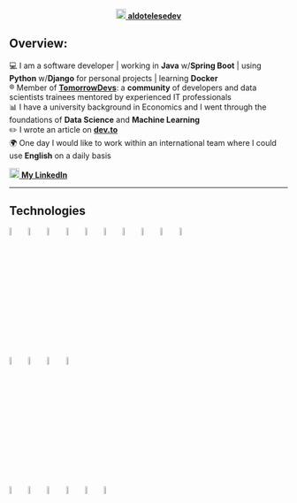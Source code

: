 <p align="center">
  <a href= "https://aldotelesedev.vercel.app/"><img src="https://img.icons8.com/ultraviolet/40/000000/domain.png" height="18" width="18"/> <b>aldotelesedev</b></a>
</p>

## Overview:

:computer: I am a software developer  |  working in **Java** w/**Spring Boot**  |  using **Python** w/**Django** for personal projects  |  learning **Docker**\
:registered: Member of [**TomorrowDevs**](https://www.tomorrowdevs.com): a **community** of developers and data scientists trainees mentored by experienced IT professionals\
:bar_chart: I have a university background in Economics and I went through the foundations of **Data Science** and **Machine Learning**\
:pencil2: I wrote an article on [**dev.to**](https://www.dev.to/aldotele)\
:earth_africa: One day I would like to work within an international team where I could use **English** on a daily basis

<a href= "https://www.linkedin.com/in/aldo-telese/"><img src="https://cdn4.iconfinder.com/data/icons/social-messaging-ui-color-shapes-2-free/128/social-linkedin-circle-512.png" height="18" width="18"/> <b>My LinkedIn </b></a>

***
## Technologies
<p>
  <img width="6%" src="https://www.vectorlogo.zone/logos/java/java-ar21.svg" />
  <img width="6%" src="https://www.vectorlogo.zone/logos/python/python-ar21.svg" />
  <img width="6%" src="https://www.vectorlogo.zone/logos/djangoproject/djangoproject-ar21.svg" />
  <img width="6%" src="https://www.vectorlogo.zone/logos/springio/springio-ar21.svg" />
  <img width="6%" src="https://www.vectorlogo.zone/logos/w3_html5/w3_html5-ar21.svg" />
  <img width="6%" src="https://www.vectorlogo.zone/logos/w3_css/w3_css-ar21.svg" />
  <img width="6%" src="https://www.vectorlogo.zone/logos/javascript/javascript-ar21.svg" />
  <img width="6%" src="https://www.vectorlogo.zone/logos/vuejs/vuejs-ar21.svg" />
  <img width="6%" src="https://www.vectorlogo.zone/logos/leafletjs/leafletjs-ar21.svg" />
  <img width="6%" src="https://www.vectorlogo.zone/logos/getbootstrap/getbootstrap-ar21.svg" />  <br>
  
   
  <img width="6%" src="https://www.vectorlogo.zone/logos/mysql/mysql-ar21.svg" />
  <img width="6%" src="https://www.vectorlogo.zone/logos/mongodb/mongodb-ar21.svg" />
  <img width="6%" src="https://www.vectorlogo.zone/logos/sqlite/sqlite-ar21.svg" />
  <img width="6%" src="https://www.vectorlogo.zone/logos/graphql/graphql-ar21.svg" />  <br>
  
  <img width="6%" src="https://www.vectorlogo.zone/logos/git-scm/git-scm-ar21.svg" />
  <img width="6%" src="https://www.vectorlogo.zone/logos/docker/docker-ar21.svg" />
  <img width="6%" src="https://www.vectorlogo.zone/logos/getpostman/getpostman-ar21.svg" />
  <img width="6%" src="https://www.vectorlogo.zone/logos/markdown-here/markdown-here-ar21.svg" />
  <img width="6%" src="https://www.vectorlogo.zone/logos/jupyter/jupyter-ar21.svg" />
  <img width="6%" src="https://www.vectorlogo.zone/logos/heroku/heroku-ar21.svg" />
</p>

<!--
[![Top Langs](https://github-readme-stats.vercel.app/api/top-langs/?username=aldotele&layout=compact&theme=vue)](https://github.com/anuraghazra/github-readme-stats)
-->

<!--
***
## My projects:

>> **Image Recognition Webapp** (team project in @Tomorrowdevs)

My work was related to the back-end and required me to use **Django** framework with **RESTful APIs**.

available at &#8594;  [Deploy link](https://gracious-mcclintock-220460.netlify.app/index.html)\
[Back-end repository](https://github.com/TD-team3/img-recognition-web-app-be)\
[Front-end repository](https://github.com/TD-team3/img-recognition-web-app-fe)

***

>> **Shorten 1000** (personal project)

A Url shortener with a *copy to clipboard* feature built in Django

available at &#8594;  [s1000.herokuapp.com](https://s1000.herokuapp.com/) \
[shorten1000 repository](https://github.com/aldotele/shorten1000)

***

>> **The Mystery Word** (personal project)

the English version of the Italian game called [*Ghigliottina*](https://www.youtube.com/watch?v=eLGqqjawDp8)

available at &#8594;  [themysteryword.herokuapp.com](https://themysteryword.herokuapp.com/) \
[mystery word repository](https://github.com/aldotele/mystery_word)

***

>> **Etsy.com Web Crawler** (team project in @Tomorrowdevs)

The project was part of a series of workshop related to *multithreading*.\
We decided to implement a web scraper that used **multithread** in order to boost
**image download** from the online marketplace ([**Etsy.com**](https://etsy.com))

[multi-crawler repository](https://github.com/aldotele/multi_crawler)

***

>> **Lotto lottery** (individual project in @Tomorrowdevs)
>
This project required me to implement a simulation of the Italian Lotto game by using **OOP** and **unittests**.

[Lotto game repository](https://github.com/aldotele/lotto_lottery) 

***
-->


<!--
**aldotele/aldotele** is a ✨ _special_ ✨ repository because its `README.md` (this file) appears on your GitHub profile.
Here are some ideas to get you started:
- 🔭 I’m currently working on ...
- 🌱 I’m currently learning ...
- 👯 I’m looking to collaborate on ...
- 🤔 I’m looking for help with ...
- 💬 Ask me about ...
- 📫 How to reach me: ...
- 😄 Pronouns: ...
- ⚡ Fun fact: ...
-->

<!--
 <img height="180em" align="left" src="https://github-readme-stats.vercel.app/api?username=aldotele&show_icons=true&hide_border=true&&count_private=true&include_all_commits=true"  width="40%" />
-->
